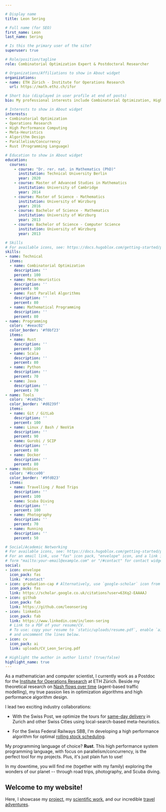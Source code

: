 ```yaml
---

# Display name
title: Leon Sering

# Full name (for SEO)
first_name: Leon
last_name: Sering

# Is this the primary user of the site?
superuser: true

# Role/position/tagline
role: Combinatorial Optimization Expert & Postdoctoral Researcher

# Organizations/Affiliations to show in About widget
organizations:
- name: ETH Zürich - Institute for Operations Research
  url: https://math.ethz.ch/ifor

# Short bio (displayed in user profile at end of posts)
bio: My professional interests include Combinatorial Optimization, High Performance Computing, Meta-Heuristics, and Rust.

# Interests to show in About widget
interests:
- Combinatorial Optimization
- Operations Research
- High Performance Computing
- Meta-Heuristics
- Algorithm Design
- Parallelism/Concurrency
- Rust (Programming Language)

# Education to show in About widget
education:
  courses:
    - course: "Dr. rer. nat. in Mathematics (PhD)"
      institution: Technical University Berlin
      year: 2020
    - course: Master of Advanced Studies in Mathematics
      institution: University of Cambridge
      year: 2014
    - course: Master of Science - Mathematics
      institution: University of Würzburg
      year: 2016
    - course: Bachelor of Science - Mathematics
      institution: University of Würzburg
      year: 2013
    - course: Bachelor of Science - Computer Science
      institution: University of Würzburg
      year: 2013

# Skills
# For available icons, see: https://docs.hugoblox.com/getting-started/page-builder/#icons
skills:
- name: Technical
  items:
  - name: Combinatorial Optimization
    description: ''
    percent: 100
  - name: Meta-Heuristics
    description: ''
    percent: 90
  - name: Fast Parallel Algorithms
    description: ''
    percent: 80
  - name: Mathematical Programming
    description: ''
    percent: 80
- name: Programming
  color: '#eeac02'
  color_border: '#f0bf23'
  items:
  - name: Rust
    description: ''
    percent: 100
  - name: Scala
    description: ''
    percent: 80
  - name: Python
    description: ''
    percent: 70
  - name: Java 
    description: ''
    percent: 70
- name: Tools
  color: '#ce029c'
  color_border: '#d0239f'
  items:
  - name: Git / GitLab
    description: ''
    percent: 100
  - name: Linux / Bash / NeoVim
    description: ''
    percent: 90
  - name: Gurobi / SCIP
    description: ''
    percent: 80
  - name: Docker
    description: ''
    percent: 80
- name: Hobbies
  color: '#8cce00'
  color_border: '#9fd023'
  items:
  - name: Travelling / Road Trips
    description: ''
    percent: 100
  - name: Scuba Diving
    description: ''
    percent: 100
  - name: Photography
    description: ''
    percent: 70
  - name: Running 
    description: ''
    percent: 50

# Social/Academic Networking
# For available icons, see: https://docs.hugoblox.com/getting-started/page-builder/#icons
# For an email link, use "fas" icon pack, "envelope" icon, and a link in the
# form "mailto:your-email@example.com" or "/#contact" for contact widget.
social:
- icon: envelope
  icon_pack: fas
  link: '#contact'
- icon: graduation-cap # Alternatively, use `google-scholar` icon from `ai` icon pack
  icon_pack: fas
  link: https://scholar.google.co.uk/citations?user=63Xq2-EAAAAJ
- icon: github
  icon_pack: fab
  link: https://github.com/leonsering
- icon: linkedin
  icon_pack: fab
  link: https://www.linkedin.com/in/leon-sering
  # Link to a PDF of your resume/CV.
  # To use: copy your resume to `static/uploads/resume.pdf`, enable `ai` icons in `params.yaml`,
  # and uncomment the lines below.
- icon: cv
  icon_pack: ai
  link: uploads/CV_Leon_Sering.pdf

# Highlight the author in author lists? (true/false)
highlight_name: true
---
```

As a mathematician and computer scientist, I currently work as a Postdoc for the [Institute for Operations Research](https://math.ethz.ch/ifor) at ETH Zürich.
Beside my theoretical research on [Nash flows over time](publication/sering-2020-diss) (agent-based traffic modelling), my true passion lies in optimization algorithms and high performance algorithm design.

I lead two exciting industry collaborations:

- With the Swiss Post, we optimize the tours for [same-day delivery](project/vehicle_routing) in Zurich and other Swiss Cities using local-search-based meta-heuristics.

- For the Swiss Federal Railways SBB, I'm developing a high performance algorithm for optimal [rolling stock scheduling](project/rolling_stock_scheduling).

My programming language of choice? **Rust**.
This high performance system programming language, with focus on parallelism/concurrency, is the perfect tool for my projects.
Plus, it's just plain fun to use!

In my downtime, you will find me (together with my family) exploring the wonders of our planet -- through road trips, photography, and Scuba diving.

## Welcome to my website!
Here, I showcase my [project](#projects), my [scientific work](#publications), and our incredible [travel adventures](#travelling).
